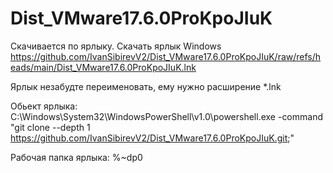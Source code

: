 # Dist_VMware17.6.0ProKpoJIuK

Скачивается по ярлыку.
Скачать ярлык Windows https://github.com/IvanSibirevV2/Dist_VMware17.6.0ProKpoJIuK/raw/refs/heads/main/Dist_VMware17.6.0ProKpoJIuK.lnk

Ярлык незабудте переименовать, ему нужно расширение *.lnk

Обьект ярлыка: C:\Windows\System32\WindowsPowerShell\v1.0\powershell.exe 
  -command "git clone --depth 1 https://github.com/IvanSibirevV2/Dist_VMware17.6.0ProKpoJIuK.git;"

Рабочая папка ярлыка: %~dp0
